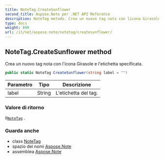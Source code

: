 ```yaml
---
title: NoteTag.CreateSunflower
second_title: Aspose.Note per .NET API Reference
description: NoteTag metodo. Crea un nuovo tag nota con licona Girasole e letichetta specificata.
type: docs
weight: 890
url: /it/net/aspose.note/notetag/createsunflower/
---
```

## NoteTag.CreateSunflower method

Crea un nuovo tag nota con l'icona Girasole e l'etichetta specificata.

```csharp
public static NoteTag CreateSunflower(string label = "")
```

| Parametro | Tipo | Descrizione |
| --- | --- | --- |
| label | String | L'etichetta del tag. |

### Valore di ritorno

Il[`NoteTag`](../) .

### Guarda anche

* class [NoteTag](../)
* spazio dei nomi [Aspose.Note](../../notetag/)
* assemblea [Aspose.Note](../../../)


